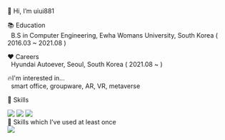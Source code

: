 👋 Hi, I’m uiui881

📚 Education<br>
     &nbsp; B.S in Computer Engineering, Ewha Womans University, South Korea ( 2016.03 ~ 2021.08 )

❤️ Careers<br>
     &nbsp; Hyundai Autoever, Seoul, South Korea ( 2021.08 ~ )
   
   
🔥I'm interested in...<br>
     &nbsp; smart office, groupware, AR, VR, metaverse

💪 Skills<br>

<img src="https://img.shields.io/badge/Java-007396?style=flat-square&logo=Java&logoColor=white"></img>
<img src="https://img.shields.io/badge/Unity-000000?style=flat-square&logo=Unity&logoColor=white"></img>
<img src="https://img.shields.io/badge/C#-239120?style=flat-square&logo=CSharp&logoColor=white"></img>
<br>
💪 Skills which I've used at least once<br>
<img src="https://img.shields.io/badge/Python-3766AB?style=flat-square&logo=Python&logoColor=white"></img></a>
